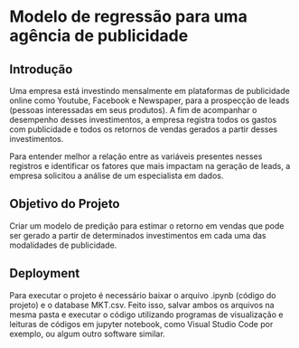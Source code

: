 # Modelo de regressão para uma agência de publicidade

## Introdução

Uma empresa está investindo mensalmente em plataformas de publicidade online como Youtube, Facebook e Newspaper, para a prospecção de leads (pessoas interessadas em seus produtos). A fim de acompanhar o desempenho desses investimentos, a empresa registra todos os gastos com publicidade e todos os retornos de vendas gerados a partir desses investimentos.

Para entender melhor a relação entre as variáveis presentes nesses registros e
identificar os fatores que mais impactam na geração de leads, a empresa solicitou a análise de um especialista em dados.

## Objetivo do Projeto

Criar um modelo de predição para estimar o retorno em vendas que pode ser gerado a partir de determinados investimentos em cada uma das modalidades de publicidade.

## Deployment

Para executar o projeto é necessário baixar o arquivo .ipynb (código do projeto) e o database MKT.csv. Feito isso, salvar ambos os arquivos na mesma pasta e executar o código utilizando programas de visualização e leituras de códigos em jupyter notebook, como Visual Studio Code por exemplo, ou algum outro software similar.